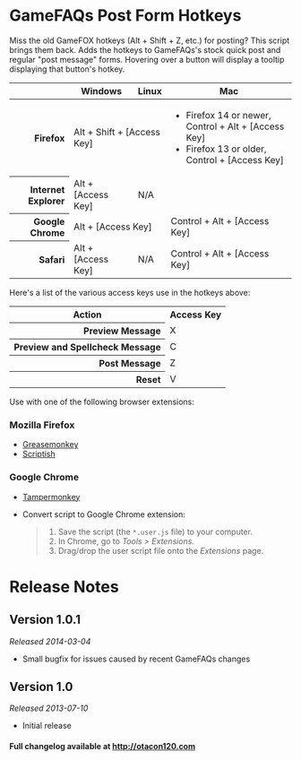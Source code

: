 GameFAQs Post Form Hotkeys
======================================
Miss the old GameFOX hotkeys (Alt + Shift + Z, etc.) for posting? This script brings them back. Adds the hotkeys to GameFAQs's stock quick post and regular "post message" forms. Hovering over a button will display a tooltip displaying that button's hotkey.

<style type="text/css">
th[scope="row"] {
	text-align: right;
}
</style>

<table class="standard-table">
	<colgroup>
		<col class="headers">
		<col class="values">
	</colgroup>
	<thead>
		<tr>
			<th> </th>
			<th scope="col">Windows</th>
			<th scope="col">Linux</th>
			<th scope="col">Mac</th>
		</tr>
	</thead>
	<tbody>
		<tr>
			<th scope="row">Firefox</th>
			<td colspan="2">Alt + Shift + [Access Key]</td>
			<td>
				<ul>
					<li>Firefox 14 or newer, Control + Alt + [Access Key]</li>
					<li>Firefox 13 or older, Control + [Access Key]</li>
				</ul>
			</td>
		</tr>
		<tr>
			<th scope="row">Internet Explorer</th>
			<td>Alt + [Access Key]</td>
			<td colspan="2">N/A</td>
		</tr>
		<tr>
			<th scope="row">Google Chrome</th>
			<td colspan="2">Alt + [Access Key]</td>
			<td>Control + Alt + [Access Key]</td>
		</tr>
		<tr>
			<th scope="row">Safari</th>
			<td>Alt + [Access Key]</td>
			<td>N/A</td>
			<td>Control + Alt + [Access Key]</td>
		</tr>
	</tbody>
</table>

Here's a list of the various access keys use in the hotkeys above:

<table>
	<colgroup>
		<col class="headers">
		<col class="values">
	</colgroup>
	<tr>
		<th scope="col">Action</th>
		<th scope="col">Access Key</th>
	</tr>
	<tr>
		<th scope="row">Preview Message</th>
		<td>X</td>
	</tr>
	<tr>
		<th scope="row">Preview and Spellcheck Message</th>
		<td>C</td>
	</tr>
	<tr>
		<th scope="row">Post Message</th>
		<td>Z</td>
	</tr>
	<tr>
		<th scope="row">Reset</th>
		<td>V</td>
	</tr>
</table>


Use with one of the following browser extensions:

### Mozilla Firefox ###
*	[Greasemonkey](https://addons.mozilla.org/en-US/firefox/addon/greasemonkey/)
*	[Scriptish](https://addons.mozilla.org/en-US/firefox/addon/scriptish/)

### Google Chrome ###
*	[Tampermonkey](https://chrome.google.com/webstore/detail/tampermonkey/dhdgffkkebhmkfjojejmpbldmpobfkfo)
*	Convert script to Google Chrome extension:

	>1. Save the script (the `*.user.js` file) to your computer.
	>2. In Chrome, go to _Tools > Extensions_.
	>3. Drag/drop the user script file onto the _Extensions_ page.

Release Notes
=============

Version 1.0.1
-------------
_Released 2014-03-04_

*	Small bugfix for issues caused by recent GameFAQs changes

Version 1.0
-------------
_Released 2013-07-10_

*	Initial release

#### Full changelog available at http://otacon120.com ####